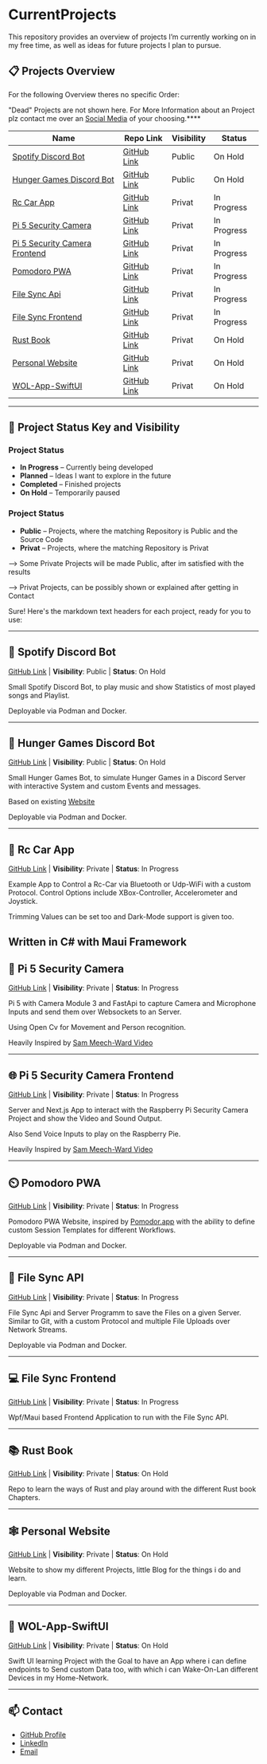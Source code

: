# CurrentProjects
This repository provides an overview of projects I’m currently working on in my free time, as well as ideas for future projects I plan to pursue.



## 📋 Projects Overview
For the following Overview theres no specific Order:

"Dead" Projects are not shown here.
For More Information about an Project plz contact me over an [Social Media](#-contact) of your choosing.****

| Name                                                             | Repo Link                                                           | Visibility | Status      |
| ---------------------------------------------------------------- | ------------------------------------------------------------------- | ---------- | ----------- |
| [Spotify Discord Bot](#-spotify-discord-bot)                     | [GitHub Link](https://github.com/Dragonsfure/SpotiBotDc)            | Public     | On Hold     |
| [Hunger Games Discord Bot](#-hunger-games-discord-bot)           | [GitHub Link](https://github.com/Dragonsfure/Hunger-Games-BotV2)    | Public     | On Hold     |
| [Rc Car App](#-rc-car-app)                                       | [GitHub Link](https://github.com/Dragonsfure/RcCarAppV02)           | Privat     | In Progress |
| [Pi 5 Security Camera](#-pi-5-security-camera)                   | [GitHub Link](https://github.com/Dragonsfure/camera-mic-test)       | Privat     | In Progress |
| [Pi 5 Security Camera Frontend](#-pi-5-security-camera-frontend) | [GitHub Link](https://github.com/Dragonsfure/pi-cam-frontend)       | Privat     | In Progress |
| [Pomodoro PWA](#️-pomodoro-pwa)                                   | [GitHub Link](https://github.com/Dragonsfure/pomodoro-pwa)          | Privat     | In Progress |
| [File Sync Api](#-file-sync-api)                                 | [GitHub Link](https://github.com/Dragonsfure/FIleSyncApi)           | Privat     | In Progress |
| [File Sync Frontend](#-file-sync-frontend)                       | [GitHub Link](https://github.com/Dragonsfure/FileSyncWpf)           | Privat     | In Progress |
| [Rust Book](#-rust-book)                                         | [GitHub Link](https://github.com/Dragonsfure/My_Rust_Book_Chapters) | Privat     | On Hold     |
| [Personal Website](#️-personal-website)                           | [GitHub Link](https://github.com/Dragonsfure/dragondevv2)           | Privat     | On Hold     |
| [WOL-App-SwiftUI](#-wol-app-swiftui)                             | [GitHub Link](https://github.com/Dragonsfure/WOL-App-SwiftUI)       | Privat     | On Hold     |

---

## 📌 Project Status Key and Visibility

### Project Status
* **In Progress** – Currently being developed
* **Planned** – Ideas I want to explore in the future
* **Completed** – Finished projects
* **On Hold** – Temporarily paused


### Project Status
* **Public** – Projects, where the matching Repository is Public and the Source Code
* **Privat** – Projects, where the matching Repository is Privat

--> Some Private Projects will be made Public, after im satisfied with the results

--> Privat Projects, can be possibly shown or explained after getting in Contact


Sure! Here's the markdown text headers for each project, ready for you to use:

---

## 🎵 Spotify Discord Bot

[GitHub Link](https://github.com/Dragonsfure/SpotiBotDc) |
**Visibility**: Public |
**Status**: On Hold

Small Spotify Discord Bot, to play music and show Statistics of most played songs and Playlist.

Deployable via Podman and Docker.

---

## 🎲 Hunger Games Discord Bot

[GitHub Link](https://github.com/Dragonsfure/Hunger-Games-BotV2) |
**Visibility**: Public |
**Status**: On Hold

Small Hunger Games Bot, to simulate Hunger Games in a Discord Server with interactive System and custom Events and messages.

Based on existing [Website](https://brantsteele.net/hungergames/disclaimer.php)

Deployable via Podman and Docker.

---

## 🚗 Rc Car App

[GitHub Link](https://github.com/Dragonsfure/RcCarAppV02) |
**Visibility**: Private |
**Status**: In Progress

Example App to Control a Rc-Car via Bluetooth or Udp-WiFi with a custom Protocol.
Control Options include XBox-Controller, Accelerometer and Joystick.

Trimming Values can be set too and Dark-Mode support is given too.

Written in C# with Maui Framework
---

## 📸 Pi 5 Security Camera

[GitHub Link](https://github.com/Dragonsfure/camera-mic-test) |
**Visibility**: Private |
**Status**: In Progress

Pi 5 with Camera Module 3 and FastApi to capture Camera and Microphone Inputs and send them over Websockets to an Server.

Using Open Cv for Movement and Person recognition.

Heavily Inspired by [Sam Meech-Ward Video](https://youtu.be/Vp4glSVPT8o?feature=shared)

---

## 🌐 Pi 5 Security Camera Frontend

[GitHub Link](https://github.com/Dragonsfure/pi-cam-frontend) |
**Visibility**: Private |
**Status**: In Progress

Server and Next.js App to interact with the Raspberry Pi Security Camera Project and show the Video and Sound Output.

Also Send Voice Inputs to play on the Raspberry Pie.

Heavily Inspired by [Sam Meech-Ward Video](https://youtu.be/Vp4glSVPT8o?feature=shared)

---

## ⏲️ Pomodoro PWA

[GitHub Link](https://github.com/Dragonsfure/pomodoro-pwa) |
**Visibility**: Private |
**Status**: In Progress

Pomodoro PWA Website, inspired by [Pomodor.app](https://pomodor.app/timer) with the ability to define custom Session Templates for different Workflows.

Deployable via Podman and Docker.

---

## 🔄 File Sync API

[GitHub Link](https://github.com/Dragonsfure/FIleSyncApi) |
**Visibility**: Private |
**Status**: In Progress

File Sync Api and Server Programm to save the Files on a given Server. Similar to Git, with a custom Protocol and multiple File Uploads over Network Streams.

Deployable via Podman and Docker.

---

## 💻 File Sync Frontend

[GitHub Link](https://github.com/Dragonsfure/FileSyncWpf) |
**Visibility**: Private |
**Status**: In Progress

Wpf/Maui based Frontend Application to run with the File Sync API.

---

## 📚 Rust Book

[GitHub Link](https://github.com/Dragonsfure/My_Rust_Book_Chapters) |
**Visibility**: Private |
**Status**: On Hold

Repo to learn the ways of Rust and play around with the different Rust book Chapters.

---

## 🕸️ Personal Website

[GitHub Link](https://github.com/Dragonsfure/dragondevv2) |
**Visibility**: Private |
**Status**: On Hold

Website to show my different Projects, little Blog for the things i do and learn.

Deployable via Podman and Docker.

---

## 🌙 WOL-App-SwiftUI

[GitHub Link](https://github.com/Dragonsfure/WOL-App-SwiftUI) |
**Visibility**: Private |
**Status**: On Hold

Swift UI learning Project with the Goal to have an App where i can define endpoints to Send custom Data too, with which i can Wake-On-Lan different Devices in my Home-Network.

---

## 📫 Contact

* [GitHub Profile](https://github.com/Dragonsfure)
* [LinkedIn](https://www.linkedin.com/in/ahmet-efdal-a-46a5a5290)
* [Email](mailto:dragonsfurestudio@gmail.com)
